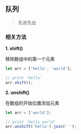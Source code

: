 ## 队列

> 先进先出

### 相关方法

**1. shift()**

移除数组中的第一个元素

```javascript
let arr = ['hello', 'world'];

// print 'hello'
arr.shift();
```

**2. unshift()**

在数组的开始位置添加元素

```javascript
let arr = ['world'];

// print 'hello world'
arr.unshift('hello').join(' ');
```